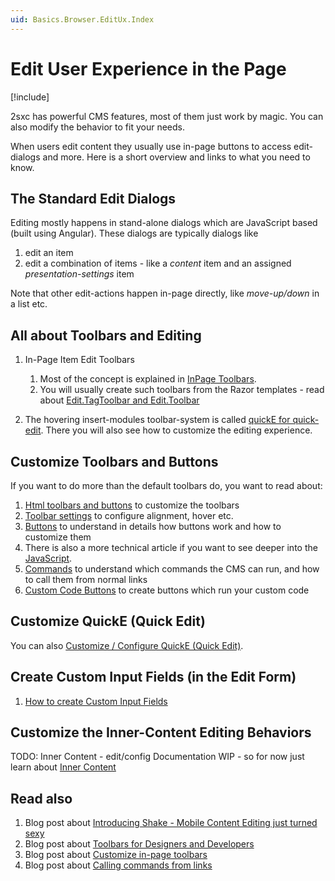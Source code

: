 ```yaml
---
uid: Basics.Browser.EditUx.Index
---
```

# Edit User Experience in the Page

[!include[](~/pages/basics/stack/_shared-float-summary.md)]
<style>.context-box-summary .browser-edit { visibility: visible; }</style>

2sxc has powerful CMS features, most of them just work by magic. 
You can also modify the behavior to fit your needs.

When users edit content they usually use in-page buttons to access edit-dialogs and more. Here is a short overview and links to what you need to know.

## The Standard Edit Dialogs

Editing mostly happens in stand-alone dialogs which are JavaScript based (built using Angular). These dialogs are typically dialogs like

1. edit an item
1. edit a combination of items - like a _content_ item and an assigned _presentation-settings_ item

Note that other edit-actions happen in-page directly, like _move-up/down_ in a list etc.


## All about Toolbars and Editing

1. In-Page Item Edit Toolbars
    1. Most of the concept is explained in [InPage Toolbars](xref:Basics.Browser.EditUx.Toolbars.Index).
    1. You will usually create such toolbars from the Razor templates - read about [Edit.TagToolbar and Edit.Toolbar](xref:NetCode.Razor.Edit.Toolbar)

2. The hovering insert-modules toolbar-system is called [quickE for quick-edit](xref:Basics.Browser.EditUx.QuickE). There you will also see how to customize the editing experience. 


## Customize Toolbars and Buttons

If you want to do more than the default toolbars do, you want to read about:

1. [Html toolbars and buttons](xref:JsCode.Toolbars.Index) to customize the toolbars
2. [Toolbar settings](xref:JsCode.Toolbars.Settings) to configure alignment, hover etc.
3. [Buttons](xref:JsCode.Toolbars.Buttons) to understand in details how buttons work and how to customize them
4. There is also a more technical article if you want to see deeper into the [JavaScript](xref:JsCode.Toolbars.Advanced).
5. [Commands](xref:JsCode.Commands.Index) to understand which commands the CMS can run, and how to call them from normal links
6. [Custom Code Buttons](xref:Api.Js.SxcJs.CommandCodeParams) to create buttons which run your custom code

## Customize QuickE (Quick Edit)

You can also [Customize / Configure QuickE (Quick Edit)](xref:JsCode.QuickE.Index).

## Create Custom Input Fields (in the Edit Form)

1. [How to create Custom Input Fields](xref:JsCode.CustomFields.Index)

## Customize the Inner-Content Editing Behaviors

TODO: Inner Content - edit/config Documentation WIP - so for now just learn about [Inner Content](xref:Basics.Cms.InnerContent.Index)

## Read also

1. Blog post about [Introducing Shake - Mobile Content Editing just turned sexy](http://2sxc.org/en/blog/post/introducing-shake-mobile-content-editing-just-turned-sexy)
2. Blog post about [Toolbars for Designers and Developers](http://2sxc.org/en/blog/post/toolbar-for-designers-and-devs-in-2sxc-8-6)
3. Blog post about [Customize in-page toolbars](http://2sxc.org/en/blog/post/customize-edit-toolbar-hover-alignment-more-button-look-and-feel)
4. Blog post about [Calling commands from links](http://2sxc.org/en/blog/post/create-links-which-run-cms-commands-new-2sxc-8-6)




